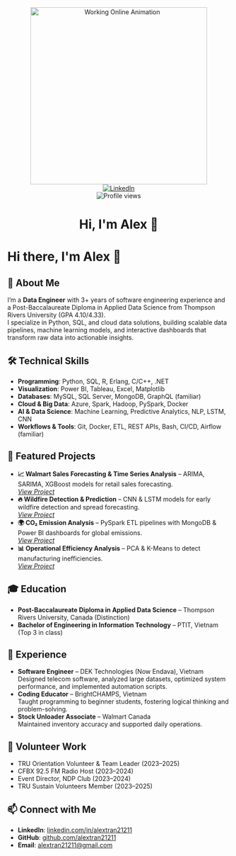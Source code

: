 <div align="center">
  <!-- Picture / Animation -->
  <img src="assets/working-online.gif" alt="Working Online Animation" width="400"/>

  <br/>

  <!-- LinkedIn Button -->
  <a href="https://www.linkedin.com/in/alextran21211">
    <img src="https://img.shields.io/badge/LinkedIn-blue?style=for-the-badge&logo=linkedin&logoColor=white" alt="LinkedIn"/>
  </a>

  <br/>

  <!-- Profile Views -->
  <img src="https://komarev.com/ghpvc/?username=alextran21211&label=Profile%20views&color=0e75b6&style=flat" alt="Profile views"/>

  <br/>

  <!-- Intro -->
  <h1>Hi, I'm Alex 👋</h1>
</div>



# Hi there, I'm Alex 👋

## 🚀 About Me
I’m a **Data Engineer** with 3+ years of software engineering experience and a Post-Baccalaureate Diploma in Applied Data Science from Thompson Rivers University (GPA 4.10/4.33).  
I specialize in Python, SQL, and cloud data solutions, building scalable data pipelines, machine learning models, and interactive dashboards that transform raw data into actionable insights.

## 🛠️ Technical Skills
- **Programming**: Python, SQL, R, Erlang, C/C++, .NET
- **Visualization**: Power BI, Tableau, Excel, Matplotlib
- **Databases**: MySQL, SQL Server, MongoDB, GraphQL (familiar)
- **Cloud & Big Data**: Azure, Spark, Hadoop, PySpark, Docker
- **AI & Data Science**: Machine Learning, Predictive Analytics, NLP, LSTM, CNN
- **Workflows & Tools**: Git, Docker, ETL, REST APIs, Bash, CI/CD, Airflow (familiar)

## 📂 Featured Projects
- **📈 Walmart Sales Forecasting & Time Series Analysis** – ARIMA, SARIMA, XGBoost models for retail sales forecasting.  
  *[View Project](https://github.com/alextran21211/walmart-sales-forecast)*
- **🔥 Wildfire Detection & Prediction** – CNN & LSTM models for early wildfire detection and spread forecasting.  
  *[View Project](https://github.com/alextran21211/wildfire-prediction)*
- **🌍 CO₂ Emission Analysis** – PySpark ETL pipelines with MongoDB & Power BI dashboards for global emissions.  
  *[View Project](https://github.com/alextran21211/co2-emission-analysis)*
- **📊 Operational Efficiency Analysis** – PCA & K-Means to detect manufacturing inefficiencies.  
  *[View Project](https://github.com/alextran21211/operational-efficiency)*

## 🎓 Education
- **Post-Baccalaureate Diploma in Applied Data Science** – Thompson Rivers University, Canada (Distinction)
- **Bachelor of Engineering in Information Technology** – PTIT, Vietnam (Top 3 in class)

## 💼 Experience
- **Software Engineer** – DEK Technologies (Now Endava), Vietnam  
  Designed telecom software, analyzed large datasets, optimized system performance, and implemented automation scripts.
- **Coding Educator** – BrightCHAMPS, Vietnam  
  Taught programming to beginner students, fostering logical thinking and problem-solving.
- **Stock Unloader Associate** – Walmart Canada  
  Maintained inventory accuracy and supported daily operations.

## 🌱 Volunteer Work
- TRU Orientation Volunteer & Team Leader (2023–2025)  
- CFBX 92.5 FM Radio Host (2023–2024)  
- Event Director, NDP Club (2023–2024)  
- TRU Sustain Volunteers Member (2023–2025)

## 📫 Connect with Me
- **LinkedIn**: [linkedin.com/in/alextran21211](https://linkedin.com/in/alextran21211)  
- **GitHub**: [github.com/alextran21211](https://github.com/alextran21211)  
- **Email**: alextran21211@gmail.com
